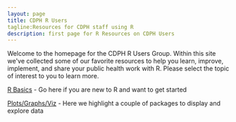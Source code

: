 ```yaml
---
layout: page
title: CDPH R Users
tagline:Resources for CDPH staff using R
description: first page for R Resources on CDPH Users
---
```


Welcome to the homepage for the CDPH R Users Group. Within this site we've collected some of our favorite resources to help you learn, improve, implement, and share your public health work with R. Please select the topic of interest to you to learn more. 

[R Basics](basics.html) - Go here if you are new to R and want to get started

[Plots/Graphs/Viz](viz.html) - Here we highlight a couple of packages to display and explore data
